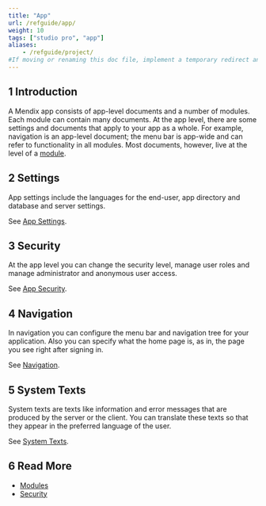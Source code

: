 ```yaml
---
title: "App"
url: /refguide/app/
weight: 10
tags: ["studio pro", "app"]
aliases:
    - /refguide/project/
#If moving or renaming this doc file, implement a temporary redirect and let the respective team know they should update the URL in the product. See Mapping to Products for more details.
---
```


## 1 Introduction

A Mendix app consists of app-level documents and a number of modules. Each module can contain many documents. At the app level, there are some settings and documents that apply to your app as a whole. For example, navigation is an app-level document; the menu bar is app-wide and can refer to functionality in all modules. Most documents, however, live at the level of a [module](/refguide/modules/).

## 2 Settings

App settings include the languages for the end-user, app directory and database and server settings.

See [App Settings](/refguide/app-settings/).

## 3 Security

At the app level you can change the security level, manage user roles and manage administrator and anonymous user access.

See [App Security](/refguide/app-security/).

## 4 Navigation

In navigation you can configure the menu bar and navigation tree for your application. Also you can specify what the home page is, as in, the page you see right after signing in.

See [Navigation](/refguide/navigation/).

## 5 System Texts

System texts are texts like information and error messages that are produced by the server or the client. You can translate these texts so that they appear in the preferred language of the user.

See [System Texts](/refguide/system-texts/).

## 6 Read More

* [Modules](/refguide/modules/)
* [Security](/refguide/security/)